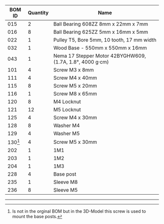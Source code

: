 | BOM ID | Quantity | Name | 
| --- | --- | --- | 
|015|2| Ball Bearing 608ZZ 8mm x 22mm x 7mm |
| 016| 8 | Ball Bearing 625ZZ 5mm x 16mm x 5mm |
| 022| 1 | Pulley T5, Bore 5mm, 10 tooth, 17 mm width |
| 032 | 1 | Wood Base - 550mm x 550mm x 16mm |
| 043 | 1 | Nema 17 Stepper Motor 42BYGHW609, (1.7A, 1.8°,  4000 g·cm)  |
| 101 | 4 | Screw M3 x 8mm |
| 111 | 4 | Screw M4 x 40mm |
| 115 | 8 | Screw M5 x 20mm |
| 116 | 1 | Screw M8 x 65mm |
| 120 | 8 | M4 Locknut|
| 121 | 12 | M5 Locknut |
| 125 | 4 | Screw M4 x 30mm |
| 128 | 8 | Washer M4 |
| 129 | 4 | Washer M5 |
| 130[^1] | 4 | Screw M5 x 30mm |
| 202 | 1 | 1M1 |
| 203 | 1 | 1M2 |
| 204 | 1 | 1M3 |
| 228| 4 | Base post |
| 235| 1 | Sleeve M8 |
| 236| 8 | Sleeve M5 |
---
[^1]: Is not in the orginal BOM but in the 3D-Model this screw is used to mount the base posts.
